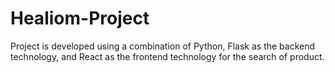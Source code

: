 # Healiom-Project
Project is developed using a combination of Python, Flask as the backend technology, and React as the frontend technology for the search of product.
